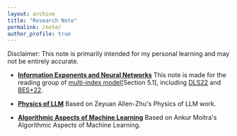 ```yaml
---
layout: archive
title: "Research Note"
permalink: /note/
author_profile: true
---
```


Disclaimer: This note is primarily intended for my personal learning and may not be entirely accurate.

- [**Information Exponents and Neural Networks**](../files/2025_multi_index_reading_group.pdf) 
  This note is made for the reading group of [multi-index model](https://arxiv.org/abs/2504.05426)[Section 5.1], including [DLS22](https://arxiv.org/abs/2206.15144) and [BES+22](https://arxiv.org/abs/2205.01445v1).

- [**Physics of LLM**](https://matheart.github.io/note/phys_of_llm)
  Based on Zeyuan Allen-Zhu's Physics of LLM work.

- [**Algorithmic Aspects of Machine Learning**](https://matheart.github.io/note/alg_ml)
  Based on Ankur Moitra's Algorithmic Aspects of Machine Learning.

<!-- ## PhD Application
[This](https://www.zhihu.com/question/421349039/answer/4784236380) is where I recorded my PhD application experience (in Chinese).


## Undergraduate Course Projects
- **[Modern NLP Project at EPFL]** [**Finetune chatbot for education use via Direct Preference Optimization**](../files/CS552_NLPG_Project.pdf)
<br /> CS552 Modern NLP (Graduate-level)
It is an interesting experience since it was my first time to implement something related to LLM. Also intriguingly, we discovered both chosen and reject reward decrease at the same time in section 5.2, which echos discussions on drawbacks of DPO.

- **[OptML project at EPFL]** [**Investigations into Sharpness-aware Minimization**](../files/CS439_final_report.pdf)
<br /> CS439 Optimization in Machine Learning Project (Graduate-level)
We discovered that many theory literature on SAM assumes diminishing radius, therefore, in this project, we explored how radius, norm of the ball and the normalization affect generalization performance.

- **[ML project at HKUST]** [**Theory for Understanding Transformers: An Overview of current research**](../files/comp5212.pdf)
<br /> COMP5212 Machine Learning Project (Graduate-level)
<br /> A brief survey on recent Transformer theory -->